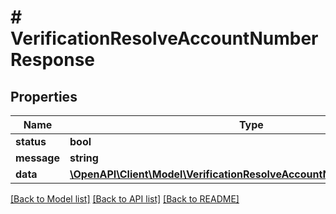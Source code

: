 # # VerificationResolveAccountNumberResponse

## Properties

Name | Type | Description | Notes
------------ | ------------- | ------------- | -------------
**status** | **bool** |  |
**message** | **string** |  |
**data** | [**\OpenAPI\Client\Model\VerificationResolveAccountNumberResponseData**](VerificationResolveAccountNumberResponseData.md) |  |

[[Back to Model list]](../../README.md#models) [[Back to API list]](../../README.md#endpoints) [[Back to README]](../../README.md)
